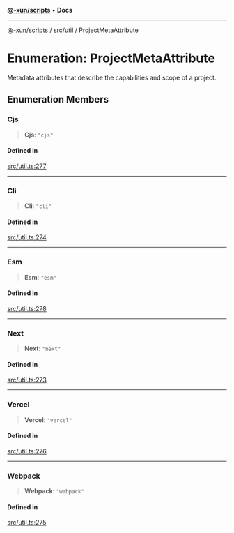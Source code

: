 [**@-xun/scripts**](../../../README.md) • **Docs**

***

[@-xun/scripts](../../../README.md) / [src/util](../README.md) / ProjectMetaAttribute

# Enumeration: ProjectMetaAttribute

Metadata attributes that describe the capabilities and scope of a project.

## Enumeration Members

### Cjs

> **Cjs**: `"cjs"`

#### Defined in

[src/util.ts:277](https://github.com/Xunnamius/xscripts/blob/57333eb95500d47b37fb5be30901f27ce55d7211/src/util.ts#L277)

***

### Cli

> **Cli**: `"cli"`

#### Defined in

[src/util.ts:274](https://github.com/Xunnamius/xscripts/blob/57333eb95500d47b37fb5be30901f27ce55d7211/src/util.ts#L274)

***

### Esm

> **Esm**: `"esm"`

#### Defined in

[src/util.ts:278](https://github.com/Xunnamius/xscripts/blob/57333eb95500d47b37fb5be30901f27ce55d7211/src/util.ts#L278)

***

### Next

> **Next**: `"next"`

#### Defined in

[src/util.ts:273](https://github.com/Xunnamius/xscripts/blob/57333eb95500d47b37fb5be30901f27ce55d7211/src/util.ts#L273)

***

### Vercel

> **Vercel**: `"vercel"`

#### Defined in

[src/util.ts:276](https://github.com/Xunnamius/xscripts/blob/57333eb95500d47b37fb5be30901f27ce55d7211/src/util.ts#L276)

***

### Webpack

> **Webpack**: `"webpack"`

#### Defined in

[src/util.ts:275](https://github.com/Xunnamius/xscripts/blob/57333eb95500d47b37fb5be30901f27ce55d7211/src/util.ts#L275)

